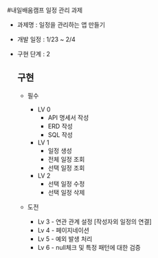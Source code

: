 #내일배움캠프 일정 관리 과제

* 과제명 : 일정을 관리하는 앱 만들기
* 개발 일정 : 1/23 ~ 2/4
* 구현 단계 : 2

  ## 구현
  * 필수
    * LV 0
       - API 명세서 작성
       - ERD 작성
       - SQL 작성
    * LV 1
       - 일정 생성
       - 전체 일정 조회
       - 선택 일정 조회
    * LV 2
       - 선택 일정 수정
       - 선택 일정 삭제
     
  * 도전
    * Lv 3 - 연관 관계 설정 [작성자외 일정의 연결]
    * Lv 4 - 페이지네이션
    * Lv 5 - 예외 발생 처리
    * Lv 6 - null체크 및 특정 패턴에 대한 검증
